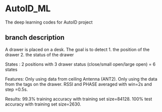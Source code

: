 # AutoID_ML
The deep learning codes for AutoID project

## branch description
A drawer is placed on a desk. The goal is to detect 1. the position of the drawer 2. the status of the drawer 

States : 2 positions with 3 drawer status (close/small open/large open) = 6 states  

Features: Only using data from ceiling Antenna (ANT2). Only using the data from the tags on the drawer. RSSI and PHASE averaged with win=2s and step =0.5s. 

Results: 99.3% training accuracy with training set size=84128. 100% test accuracy with training set size=2630. 

